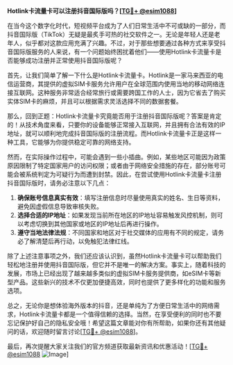 **Hotlink卡流量卡可以注册抖音国际版吗？[[TG💪+ @esim1088](https://t.me/s/esim1088)]**

在当今这个数字化时代，短视频平台成为了人们日常生活中不可或缺的一部分，而抖音国际版（TikTok）无疑是最炙手可热的社交软件之一。无论是年轻人还是老年人，似乎都对这款应用充满了兴趣。不过，对于那些想要通过各种方式来享受抖音国际版服务的人来说，有一个问题始终困扰着他们——使用Hotlink卡流量卡是否能够成功注册并正常使用抖音国际版呢？

首先，让我们简单了解一下什么是Hotlink卡流量卡。Hotlink是一家马来西亚的电信运营商，其提供的虚拟SIM卡服务允许用户在全球范围内使用当地的移动网络连接互联网。这种服务非常适合经常旅行或需要跨国工作的人士，因为它省去了购买实体SIM卡的麻烦，并且可以根据需求灵活选择不同的数据套餐。

那么，回到正题：Hotlink卡流量卡究竟能否用于注册抖音国际版呢？答案是肯定的！从技术角度来看，只要你的设备能够正常接入互联网，并且拥有合法有效的IP地址，就可以顺利地完成抖音国际版的注册流程。而Hotlink卡流量卡正是这样一种工具，它能够为你提供稳定可靠的网络支持。

然而，在实际操作过程中，可能会遇到一些小插曲。例如，某些地区可能因为政策原因限制了特定国家用户的访问权限；或者由于网络安全措施的存在，部分账号可能会被系统判定为可疑行为而遭到封禁。因此，在尝试使用Hotlink卡流量卡注册抖音国际版时，请务必注意以下几点：

1. **确保账号信息真实有效**：填写注册信息时尽量使用真实的姓名、生日等资料，避免因虚假信息导致审核失败。
2. **选择合适的IP地址**：如果发现当前所在地区的IP地址容易触发风控机制，则可以考虑切换到其他国家或地区的IP地址后再进行操作。
3. **遵守当地法律法规**：不同国家和地区对于社交媒体的应用有不同的规定，请务必了解清楚后再行动，以免触犯法律红线。

除了上述注意事项之外，我们还应该认识到，虽然Hotlink卡流量卡可以帮助我们轻松地注册并使用抖音国际版，但它并不是唯一的解决方案。事实上，随着科技的发展，市场上已经出现了越来越多类似的虚拟SIM卡服务提供商，如eSIM卡等新型产品。这些新兴的技术不仅更加便捷高效，同时也提供了更多样化的功能和服务选项。

总之，无论你是想体验海外版本的抖音，还是单纯为了方便日常生活中的网络需求，Hotlink卡流量卡都是一个值得信赖的选择。当然，在享受便利的同时也不要忘记保护好自己的隐私安全哦！希望这篇文章能对你有所帮助，如果你还有其他疑问的话，欢迎随时留言讨论[[TG💪+ @esim1088](https://t.me/s/esim1088)]。

最后，再次提醒大家关注我们的官方频道获取最新资讯和优惠活动！[[TG💪+ @esim1088](https://t.me/s/esim1088) ![Image](https://i.postimg.cc/4NQfJmqS/Snipaste-2025-05-13-00-14-12.png)]